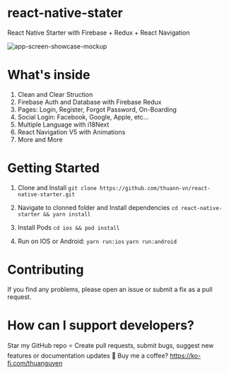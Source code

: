 # react-native-stater
React Native Starter with Firebase + Redux + React Navigation

![app-screen-showcase-mockup](https://user-images.githubusercontent.com/29191978/98446299-2877b980-214f-11eb-8809-45027a35db5c.png)

# What's inside
1. Clean and Clear Struction
2. Firebase Auth and Database with Firebase Redux
3. Pages: Login, Register, Forgot Password, On-Boarding
4. Social Login: Facebook, Google, Apple, etc...
5. Multiple Language with i18Next
6. React Navigation V5 with Animations
7. More and More

# Getting Started
1. Clone and Install
`git clone https://github.com/thuann-vn/react-native-starter.git`

2. Navigate to clonned folder and Install dependencies
`cd react-native-starter && yarn install`

3. Install Pods
`cd ios && pod install`

4. Run on IOS or Android:
`yarn run:ios`
`yarn run:android`

# Contributing
If you find any problems, please open an issue or submit a fix as a pull request.

# How can I support developers?
Star my GitHub repo ⭐
Create pull requests, submit bugs, suggest new features or documentation updates 🔧
Buy me a coffee? https://ko-fi.com/thuanguyen
